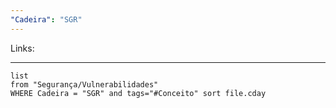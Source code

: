 ```yaml
---
"Cadeira": "SGR"
---
```

Links:
___ 
```dataview 
list 
from "Segurança/Vulnerabilidades" 
WHERE Cadeira = "SGR" and tags="#Conceito" sort file.cday
```
